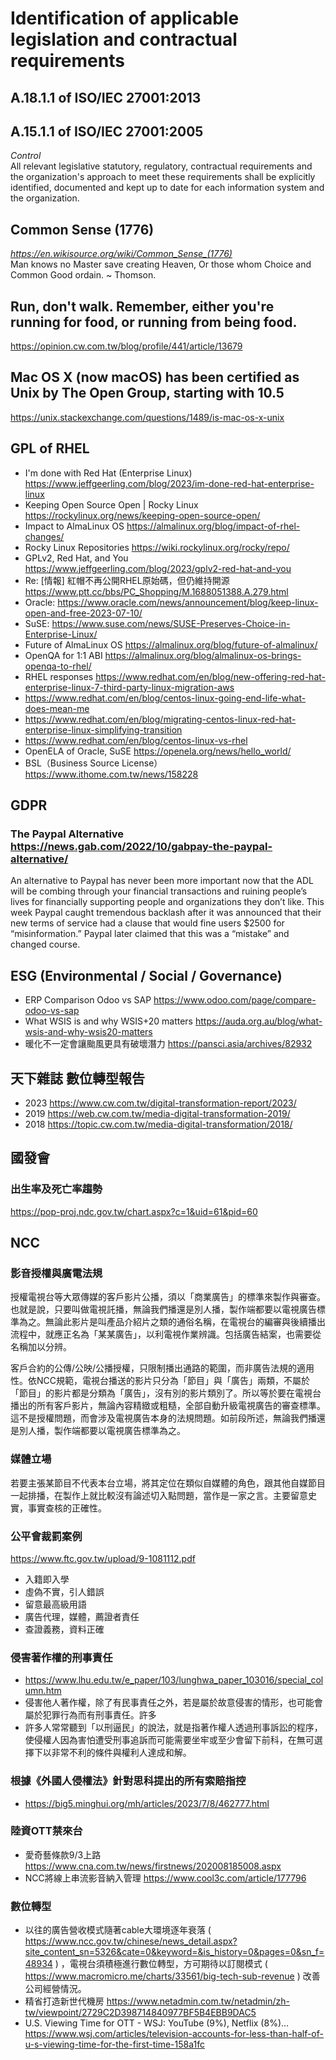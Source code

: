 # Identification of applicable legislation and contractual requirements
## A.18.1.1 of ISO/IEC 27001:2013
## A.15.1.1 of ISO/IEC 27001:2005
<i>Control</i><br>
All relevant legislative statutory, regulatory, contractual requirements and the organization's approach to meet these requirements shall be explicitly identified, documented and kept up to date for each information system and the organization.
## Common Sense (1776)
<i>https://en.wikisource.org/wiki/Common_Sense_(1776)</i><br>
Man knows no Master save creating Heaven,
Or those whom Choice and Common Good ordain.
 ~ Thomson.
## Run, don't walk. Remember, either you're running for food, or running from being food. 
https://opinion.cw.com.tw/blog/profile/441/article/13679
## Mac OS X (now macOS) has been certified as Unix by The Open Group, starting with 10.5
https://unix.stackexchange.com/questions/1489/is-mac-os-x-unix
## GPL of RHEL
 - I'm done with Red Hat (Enterprise Linux) https://www.jeffgeerling.com/blog/2023/im-done-red-hat-enterprise-linux
 - Keeping Open Source Open | Rocky Linux https://rockylinux.org/news/keeping-open-source-open/
 - Impact to AlmaLinux OS https://almalinux.org/blog/impact-of-rhel-changes/
 - Rocky Linux Repositories https://wiki.rockylinux.org/rocky/repo/
 - GPLv2, Red Hat, and You https://www.jeffgeerling.com/blog/2023/gplv2-red-hat-and-you
 - Re: [情報] 紅帽不再公開RHEL原始碼，但仍維持開源 https://www.ptt.cc/bbs/PC_Shopping/M.1688051388.A.279.html
 - Oracle: https://www.oracle.com/news/announcement/blog/keep-linux-open-and-free-2023-07-10/
 - SuSE: https://www.suse.com/news/SUSE-Preserves-Choice-in-Enterprise-Linux/
 - Future of AlmaLinux OS https://almalinux.org/blog/future-of-almalinux/
 - OpenQA for 1:1 ABI https://almalinux.org/blog/almalinux-os-brings-openqa-to-rhel/
 - RHEL responses https://www.redhat.com/en/blog/new-offering-red-hat-enterprise-linux-7-third-party-linux-migration-aws
 - https://www.redhat.com/en/blog/centos-linux-going-end-life-what-does-mean-me
 - https://www.redhat.com/en/blog/migrating-centos-linux-red-hat-enterprise-linux-simplifying-transition
 - https://www.redhat.com/en/blog/centos-linux-vs-rhel
 - OpenELA of Oracle, SuSE https://openela.org/news/hello_world/
 - BSL（Business Source License）https://www.ithome.com.tw/news/158228
## GDPR
### The Paypal Alternative https://news.gab.com/2022/10/gabpay-the-paypal-alternative/
An alternative to Paypal has never been more important now that the ADL will be combing through your financial transactions and ruining people’s lives for financially supporting people and organizations they don’t like. This week Paypal caught tremendous backlash after it was announced that their new terms of service had a clause that would fine users $2500 for “misinformation.” Paypal later claimed that this was a “mistake” and changed course. 
## ESG (Environmental / Social / Governance)
 - ERP Comparison Odoo vs SAP  https://www.odoo.com/page/compare-odoo-vs-sap
 - What WSIS is and why WSIS+20 matters https://auda.org.au/blog/what-wsis-and-why-wsis20-matters
 - 暖化不一定會讓颱風更具有破壞潛力 https://pansci.asia/archives/82932
## 天下雜誌 數位轉型報告
 - 2023
https://www.cw.com.tw/digital-transformation-report/2023/
 - 2019
https://web.cw.com.tw/media-digital-transformation-2019/
 - 2018
https://topic.cw.com.tw/media-digital-transformation/2018/
## 國發會
### 出生率及死亡率趨勢
https://pop-proj.ndc.gov.tw/chart.aspx?c=1&uid=61&pid=60
## NCC
### 影音授權與廣電法規
授權電視台等大眾傳媒的客戶影片公播，須以「商業廣告」的標準來製作與審查。也就是說，只要叫做電視託播，無論我們播還是別人播，製作端都要以電視廣告標準為之。無論此影片是叫產品介紹片之類的通俗名稱，在電視台的編審與後續播出流程中，就應正名為「某某廣告」，以利電視作業辨識。包括廣告結案，也需要從名稱加以分辨。

客戶合約的公傳/公映/公播授權，只限制播出通路的範圍，而非廣告法規的適用性。依NCC規範，電視台播送的影片只分為「節目」與「廣告」兩類，不屬於「節目」的影片都是分類為「廣告」，沒有別的影片類別了。所以等於要在電視台播出的所有客戶影片，無論內容精緻或粗糙，全部自動升級電視廣告的審查標準。這不是授權問題，而會涉及電視廣告本身的法規問題。如前段所述，無論我們播還是別人播，製作端都要以電視廣告標準為之。
### 媒體立場
若要主張某節目不代表本台立場，將其定位在類似自媒體的角色，跟其他自媒節目一起排播，在製作上就比較沒有論述切入點問題，當作是一家之言。主要留意史實，事實查核的正確性。
### 公平會裁罰案例
https://www.ftc.gov.tw/upload/9-1081112.pdf
- 入籍即入學
- 虛偽不實，引人錯誤
- 留意最高級用語
- 廣告代理，媒體，薦證者責任
- 查證義務，資料正確
### 侵害著作權的刑事責任
 - https://www.lhu.edu.tw/e_paper/103/lunghwa_paper_103016/special_column.htm
 - 侵害他人著作權，除了有民事責任之外，若是屬於故意侵害的情形，也可能會屬於犯罪行為而有刑事責任。許多
 - 許多人常常聽到「以刑逼民」的說法，就是指著作權人透過刑事訴訟的程序，使侵權人因為害怕遭受刑事追訴而可能需要坐牢或至少會留下前科，在無可選擇下以非常不利的條件與權利人達成和解。
### 根據《外國人侵權法》針對思科提出的所有索賠指控
 - https://big5.minghui.org/mh/articles/2023/7/8/462777.html
### 陸資OTT禁來台 
- 愛奇藝條款9/3上路 https://www.cna.com.tw/news/firstnews/202008185008.aspx
- NCC將線上串流影音納入管理 https://www.cool3c.com/article/177796
### 數位轉型
 - 以往的廣告營收模式隨著cable大環境逐年衰落 ( https://www.ncc.gov.tw/chinese/news_detail.aspx?site_content_sn=5326&cate=0&keyword=&is_history=0&pages=0&sn_f=48934 ) ，電視台須積極進行數位轉型，方可期待以訂閱模式  ( https://www.macromicro.me/charts/33561/big-tech-sub-revenue ) 改善公司經營情況。
 - 精省打造新世代機房 https://www.netadmin.com.tw/netadmin/zh-tw/viewpoint/2729C2D398714840977BF5B4EBB9DAC5
 - U.S. Viewing Time for OTT - WSJ: YouTube (9%), Netflix (8%)... https://www.wsj.com/articles/television-accounts-for-less-than-half-of-u-s-viewing-time-for-the-first-time-158a1fc